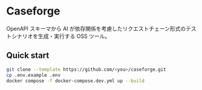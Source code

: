 # Caseforge

OpenAPI スキーマから AI が依存関係を考慮したリクエストチェーン形式のテストシナリオを生成・実行する OSS ツール。

## Quick start
```bash
git clone --template https://github.com/<you>/caseforge.git
cp .env.example .env
docker compose -f docker-compose.dev.yml up --build
```